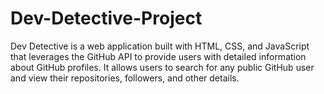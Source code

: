 # Dev-Detective-Project
Dev Detective is a web application built with HTML, CSS, and JavaScript that leverages the GitHub API to provide users with detailed information about GitHub profiles. It allows users to search for any public GitHub user and view their repositories, followers, and other details.
